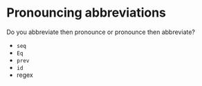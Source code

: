 # Pronouncing abbreviations

Do you abbreviate then pronounce or pronounce then abbreviate?

* `seq`
* `Eq`
* `prev`
* `id`
* regex

